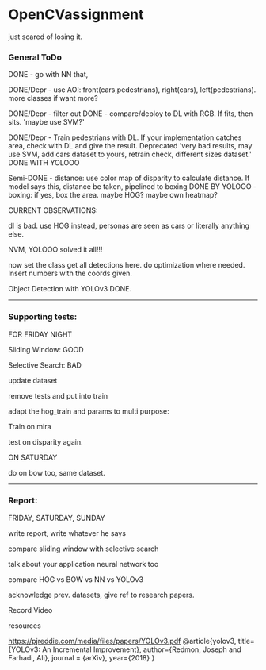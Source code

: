 # OpenCVassignment
just scared of losing it.


### General ToDo

DONE - go with NN that,

DONE/Depr - use AOI: front(cars,pedestrians), right(cars), left(pedestrians). more classes if want more?

DONE/Depr - filter out
    DONE - compare/deploy to DL with RGB. If fits, then sits.
    'maybe use SVM?'

DONE/Depr - Train pedestrians with DL. If your implementation catches area, check with DL and give the result.
    Deprecated 'very bad results, may use SVM, add cars dataset to yours, retrain check, different sizes dataset.'
    DONE WITH YOLOOO

Semi-DONE - distance: use color map of disparity to calculate distance. If model says this, distance be taken, pipelined to boxing
DONE BY YOLOOO - boxing: if yes, box the area. maybe HOG? maybe own heatmap?

CURRENT OBSERVATIONS:

dl is bad. use HOG instead, personas are seen as cars or literally anything else.

NVM, YOLOOO solved it all!!!

now set the class get all detections here. do optimization where needed. Insert numbers with the coords given.


Object Detection with YOLOv3 DONE.

-----------------

### Supporting tests:

FOR FRIDAY NIGHT

Sliding Window: GOOD

Selective Search: BAD

update dataset

remove tests and put into train

adapt the hog_train and params to multi purpose:

Train on mira

test on disparity again.

ON SATURDAY

do on bow too, same dataset.

---------------

### Report:

FRIDAY, SATURDAY, SUNDAY

write report, write whatever he says

compare sliding window with selective search

talk about your application neural network too

compare HOG vs BOW vs NN vs YOLOv3

acknowledge prev. datasets, give ref to research papers.


Record Video




resources

https://pjreddie.com/media/files/papers/YOLOv3.pdf
@article{yolov3,
  title={YOLOv3: An Incremental Improvement},
  author={Redmon, Joseph and Farhadi, Ali},
  journal = {arXiv},
  year={2018}
    }
